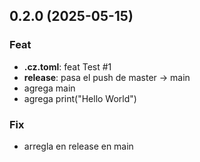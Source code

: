 ## 0.2.0 (2025-05-15)

### Feat

- **.cz.toml**: feat Test #1
- **release**: pasa el push de master -> main
- agrega main
- agrega print("Hello World")

### Fix

- arregla en release en main
